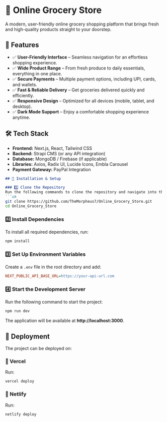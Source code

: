 # 🛒 Online Grocery Store

A modern, user-friendly online grocery shopping platform that brings fresh and high-quality products straight to your doorstep.

## 🚀 Features
- ✅ **User-Friendly Interface** – Seamless navigation for an effortless shopping experience.
- ✅ **Wide Product Range** – From fresh produce to daily essentials, everything in one place.
- ✅ **Secure Payments** – Multiple payment options, including UPI, cards, and wallets.
- ✅ **Fast & Reliable Delivery** – Get groceries delivered quickly and efficiently.
- ✅ **Responsive Design** – Optimized for all devices (mobile, tablet, and desktop).
- ✅ **Dark Mode Support** – Enjoy a comfortable shopping experience anytime.

## 🛠 Tech Stack
- **Frontend:** Next.js, React, Tailwind CSS
- **Backend:** Strapi CMS (or any API integration)
- **Database:** MongoDB / Firebase (if applicable)
- **Libraries:** Axios, Radix UI, Lucide Icons, Embla Carousel
- **Payment Gateway:** PayPal Integration

```md
## 🚀 Installation & Setup

### 1️⃣ Clone the Repository  
Run the following commands to clone the repository and navigate into the project directory:  
```sh
git clone https://github.com/TheMorpheus7/Online_Grocery_Store.git
cd Online_Grocery_Store
```

### 2️⃣ Install Dependencies  
To install all required dependencies, run:  
```sh
npm install
```

### 3️⃣ Set Up Environment Variables  
Create a `.env` file in the root directory and add:  
```ini
NEXT_PUBLIC_API_BASE_URL=https://your-api-url.com
```

### 4️⃣ Start the Development Server  
Run the following command to start the project:  
```sh
npm run dev
```
The application will be available at **http://localhost:3000**.

## 🚀 Deployment  
The project can be deployed on:  

### 🔹 Vercel  
Run:  
```sh
vercel deploy
```

### 🔹 Netlify  
Run:  
```sh
netlify deploy
```

